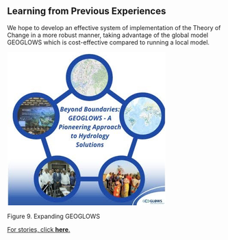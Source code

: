 ## Learning from Previous Experiences 

We hope to develop an effective system of implementation of the Theory of Change in a more robust manner, taking advantage of the global model GEOGLOWS which is cost-effective compared to running a local model.

![Expanding GEOGLOWS](./visuals/beyond_boundaries.jpg)

Figure 9. Expanding GEOGLOWS


[For stories, click **here**.](https://stories.geoglows.org/home)